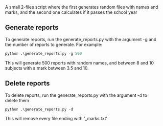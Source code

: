 A small 2-files script where the first generates random files with names and marks, and the second one calculates if it passes the school year

## Generate reports

To generate reports, run the generate_reports.py with the argument -g and the number of reports to generate. For example:

```python
python .\generate_reports.py -g 500
```

This will generate 500 reports with random names, and between 8 and 10 subjects with a mark between 3.5 and 10.

## Delete reports

To delete reports, run the generate_reports.py with the argument -d to delete them

```python
python .\generate_reports.py -d
```

This will remove every file ending with '_marks.txt'
